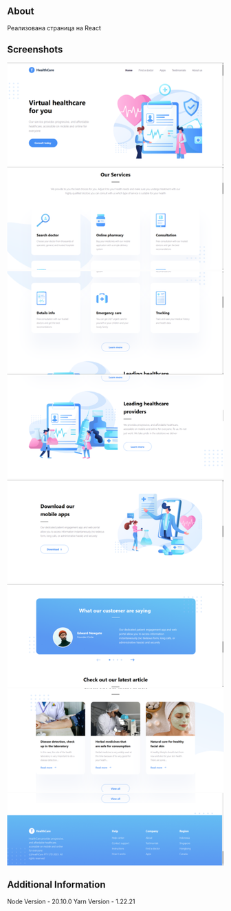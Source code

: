 ## About
Реализована страница на React
## Screenshots
<img src='Screenshots/Screenshot1.png'> 
<img src='Screenshots/Screenshot2.png'>
<img src='Screenshots/Screenshot3.png'>
<img src='Screenshots/Screenshot4.png'>
<img src='Screenshots/Screenshot5.png'>
<img src='Screenshots/Screenshot6.png'>
<img src='Screenshots/Screenshot7.png'>
<img src='Screenshots/Screenshot8.png'>


## Additional Information
Node Version - 20.10.0
Yarn Version - 1.22.21
